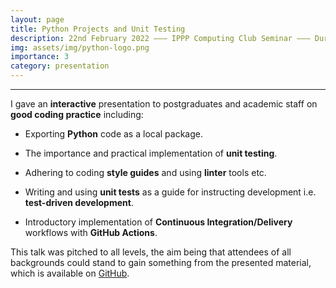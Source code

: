 ```yaml
---
layout: page
title: Python Projects and Unit Testing
description: 22nd February 2022 ––– IPPP Computing Club Seminar ––– Durham University
img: assets/img/python-logo.png
importance: 3
category: presentation
---
```


---
I gave an **interactive** presentation to postgraduates and academic staff on **good coding practice** including:

- Exporting **Python** code as a local package.<br/>

- The importance and practical implementation of **unit testing**.<br/>

- Adhering to coding **style guides** and using **linter** tools etc.<br/>

- Writing and using **unit tests** as a guide for instructing development i.e. **test-driven development**.<br/>

- Introductory implementation of **Continuous Integration/Delivery** workflows with **GitHub Actions**.<br/>

This talk was pitched to all levels, the aim being that attendees of all backgrounds could stand to gain something from the presented material, which is available on [GitHub](https://github.com/Hitham2496/Subtractor).
